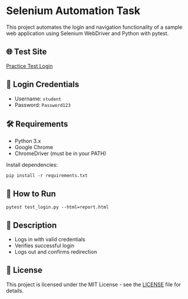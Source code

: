 # Selenium Automation Task

This project automates the login and navigation functionality of a sample web application using Selenium WebDriver and Python with pytest.

## 🌐 Test Site
[Practice Test Login](https://practicetestautomation.com/practice-test-login/)

## 🔑 Login Credentials
- Username: `student`
- Password: `Password123`

## 🛠 Requirements
- Python 3.x
- Google Chrome
- ChromeDriver (must be in your PATH)

Install dependencies:
```
pip install -r requirements.txt
```

## 🚀 How to Run
```
pytest test_login.py --html=report.html
```

## 📄 Description
- Logs in with valid credentials
- Verifies successful login
- Logs out and confirms redirection

## 📑 License
This project is licensed under the MIT License - see the [LICENSE](LICENSE) file for details.
